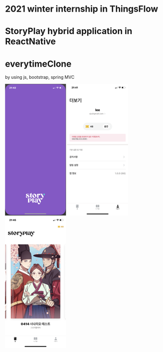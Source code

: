 # 2021 winter internship in ThingsFlow 

# StoryPlay hybrid application in ReactNative



# everytimeClone
by using js, bootstrap, spring MVC

<img src="storyplay/demo1.png" width="200">
<img src="storyplay/demo2.png" width="200">
<img src="storyplay/demo3.png" width="200">






